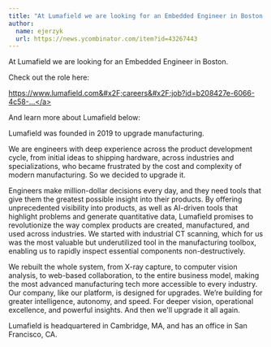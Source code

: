 ```yaml
---
title: "At Lumafield we are looking for an Embedded Engineer in Boston."
author:
  name: ejerzyk
  url: https://news.ycombinator.com/item?id=43267443
---
```

At Lumafield we are looking for an Embedded Engineer in Boston.

Check out the role here:

<a href="https:&#x2F;&#x2F;www.lumafield.com&#x2F;careers&#x2F;job?id=b208427e-6066-4c58-a598-fbc529b116dc" rel="nofollow">https:&#x2F;&#x2F;www.lumafield.com&#x2F;careers&#x2F;job?id=b208427e-6066-4c58-...</a>

And learn more about Lumafield below:

Lumafield was founded in 2019 to upgrade manufacturing.

We are engineers with deep experience across the product development cycle, from initial ideas to shipping hardware, across industries and specializations, who became frustrated by the cost and complexity of modern manufacturing. So we decided to upgrade it.

Engineers make million-dollar decisions every day, and they need tools that give them the greatest possible insight into their products. By offering unprecedented visibility into products, as well as AI-driven tools that highlight problems and generate quantitative data, Lumafield promises to revolutionize the way complex products are created, manufactured, and used across industries. We started with industrial CT scanning, which for us was the most valuable but underutilized tool in the manufacturing toolbox, enabling us to rapidly inspect essential components non-destructively.

We rebuilt the whole system, from X-ray capture, to computer vision analysis, to web-based collaboration, to the entire business model, making the most advanced manufacturing tech more accessible to every industry. Our company, like our platform, is designed for upgrades. We’re building for greater intelligence, autonomy, and speed. For deeper vision, operational excellence, and powerful insights. And then we&#x27;ll upgrade it all again.

Lumafield is headquartered in Cambridge, MA, and has an office in San Francisco, CA.
<JobApplication />
